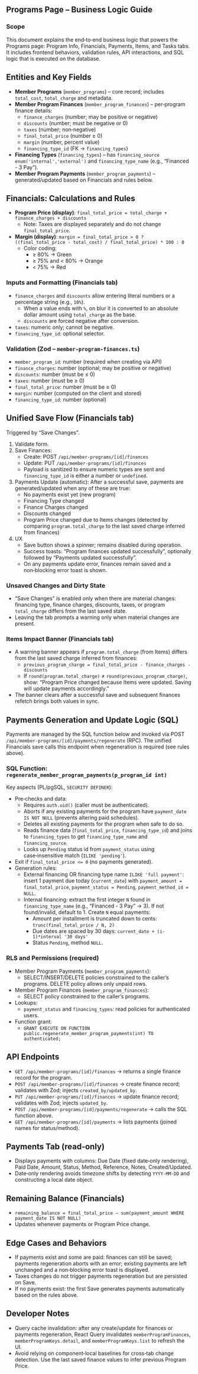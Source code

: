 ## Programs Page – Business Logic Guide

### Scope
This document explains the end‑to‑end business logic that powers the Programs page: Program Info, Financials, Payments, Items, and Tasks tabs. It includes frontend behaviors, validation rules, API interactions, and SQL logic that is executed on the database.

## Entities and Key Fields
- **Member Programs** (`member_programs`) – core record; includes `total_cost`, `total_charge` and metadata.
- **Member Program Finances** (`member_program_finances`) – per‑program finance details:
  - `finance_charges` (number; may be positive or negative)
  - `discounts` (number; must be negative or 0)
  - `taxes` (number; non‑negative)
  - `final_total_price` (number ≥ 0)
  - `margin` (number, percent value)
  - `financing_type_id` (FK → `financing_types`)
- **Financing Types** (`financing_types`) – has `financing_source enum('internal','external')` and `financing_type_name` (e.g., “Financed - 3 Pay”).
- **Member Program Payments** (`member_program_payments`) – generated/updated based on Financials and rules below.

## Financials: Calculations and Rules
- **Program Price (display)**: `final_total_price = total_charge + finance_charges + discounts`
  - Note: Taxes are displayed separately and do not change `final_total_price`.
- **Margin (display)**: `margin = final_total_price > 0 ? ((final_total_price - total_cost) / final_total_price) * 100 : 0`
  - Color coding:
    - ≥ 80% → Green
    - ≥ 75% and < 80% → Orange
    - < 75% → Red

### Inputs and Formatting (Financials tab)
- `finance_charges` and `discounts` allow entering literal numbers or a percentage string (e.g., `10%`).
  - When a value ends with `%`, on blur it is converted to an absolute dollar amount using `total_charge` as the base.
  - `discounts` are forced negative after conversion.
- `taxes`: numeric only; cannot be negative.
- `financing_type_id`: optional selector.

### Validation (Zod – `member-program-finances.ts`)
- `member_program_id`: number (required when creating via API)
- `finance_charges`: number (optional; may be positive or negative)
- `discounts`: number (must be ≤ 0)
- `taxes`: number (must be ≥ 0)
- `final_total_price`: number (must be ≥ 0)
- `margin`: number (computed on the client and stored)
- `financing_type_id`: number (optional)

## Unified Save Flow (Financials tab)
Triggered by “Save Changes”.
1) Validate form.
2) Save Finances:
   - Create: POST `/api/member-programs/[id]/finances`
   - Update: PUT `/api/member-programs/[id]/finances`
   - Payload is sanitized to ensure numeric types are sent and `financing_type_id` is either a number or `undefined`.
3) Payments Update (automatic): After a successful save, payments are generated/updated when any of these are true:
   - No payments exist yet (new program)
   - Financing Type changed
   - Finance Charges changed
   - Discounts changed
   - Program Price changed due to Items changes (detected by comparing `program.total_charge` to the last saved charge inferred from finances)
4) UX
   - Save button shows a spinner; remains disabled during operation.
   - Success toasts: “Program finances updated successfully”, optionally followed by “Payments updated successfully”.
   - On any payments update error, finances remain saved and a non‑blocking error toast is shown.

### Unsaved Changes and Dirty State
- “Save Changes” is enabled only when there are material changes: financing type, finance charges, discounts, taxes, or program `total_charge` differs from the last saved state.
- Leaving the tab prompts a warning only when material changes are present.

### Items Impact Banner (Financials tab)
- A warning banner appears if `program.total_charge` (from Items) differs from the last saved charge inferred from finances:
  - `previous_program_charge = final_total_price - finance_charges - discounts`
  - If `round(program.total_charge)` ≠ `round(previous_program_charge)`, show: “Program Price changed because Items were updated. Saving will update payments accordingly.”
- The banner clears after a successful save and subsequent finances refetch brings both values in sync.

## Payments Generation and Update Logic (SQL)
Payments are managed by the SQL function below and invoked via POST `/api/member-programs/[id]/payments/regenerate` (RPC). The unified Financials save calls this endpoint when regeneration is required (see rules above).

### SQL Function: `regenerate_member_program_payments(p_program_id int)`
Key aspects (PL/pgSQL, `SECURITY DEFINER`):
- Pre‑checks and data:
  - Requires `auth.uid()` (caller must be authenticated).
  - Aborts if any existing payments for the program have `payment_date IS NOT NULL` (prevents altering paid schedules).
  - Deletes all existing payments for the program when safe to do so.
  - Reads finance data (`final_total_price`, `financing_type_id`) and joins to `financing_types` to get `financing_type_name` and `financing_source`.
  - Looks up `Pending` status id from `payment_status` using case‑insensitive match (`ILIKE 'pending'`).
- Exit if `final_total_price <= 0` (no payments generated).
- Generation rules:
  - External financing OR financing type name `ILIKE 'full payment'`: insert 1 payment due today (`current_date`) with `payment_amount = final_total_price`, `payment_status = Pending`, `payment_method_id = NULL`.
  - Internal financing: extract the first integer `N` found in `financing_type_name` (e.g., “Financed - 3 Pay” → 3). If not found/invalid, default to 1. Create `N` equal payments:
    - Amount per installment is truncated down to cents: `trunc(final_total_price / N, 2)`
    - Due dates are spaced by 30 days: `current_date + (i-1)*interval '30 days'`
    - Status `Pending`, method `NULL`.

### RLS and Permissions (required)
- Member Program Payments (`member_program_payments`):
  - SELECT/INSERT/DELETE policies constrained to the caller’s programs. DELETE policy allows only unpaid rows.
- Member Program Finances (`member_program_finances`):
  - SELECT policy constrained to the caller’s programs.
- Lookups:
  - `payment_status` and `financing_types`: read policies for authenticated users.
- Function grant:
  - `GRANT EXECUTE ON FUNCTION public.regenerate_member_program_payments(int) TO authenticated;`

## API Endpoints
- `GET /api/member-programs/[id]/finances` → returns a single finance record for the program.
- `POST /api/member-programs/[id]/finances` → create finance record; validates with Zod; injects `created_by/updated_by`.
- `PUT /api/member-programs/[id]/finances` → update finance record; validates with Zod; injects `updated_by`.
- `POST /api/member-programs/[id]/payments/regenerate` → calls the SQL function above.
- `GET /api/member-programs/[id]/payments` → lists payments (joined names for status/method).

## Payments Tab (read‑only)
- Displays payments with columns: Due Date (fixed date‑only rendering), Paid Date, Amount, Status, Method, Reference, Notes, Created/Updated.
- Date‑only rendering avoids timezone shifts by detecting `YYYY-MM-DD` and constructing a local date object.

## Remaining Balance (Financials)
- `remaining_balance = final_total_price − sum(payment_amount WHERE payment_date IS NOT NULL)`
- Updates whenever payments or Program Price change.

## Edge Cases and Behaviors
- If payments exist and some are paid: finances can still be saved; payments regeneration aborts with an error; existing payments are left unchanged and a non‑blocking error toast is displayed.
- Taxes changes do not trigger payments regeneration but are persisted on Save.
- If no payments exist: the first Save generates payments automatically based on the rules above.

## Developer Notes
- Query cache invalidation: after any create/update for finances or payments regeneration, React Query invalidates `memberProgramFinances`, `memberProgramKeys.detail`, and `memberProgramKeys.list` to refresh the UI.
- Avoid relying on component‑local baselines for cross‑tab change detection. Use the last saved finance values to infer previous Program Price.






